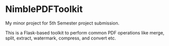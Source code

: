 # NimblePDFToolkit
My minor project for 5th Semester project submission.


This is a Flask-based toolkit to perform common PDF operations like merge, split, extract, watermark, compress, and convert etc.
